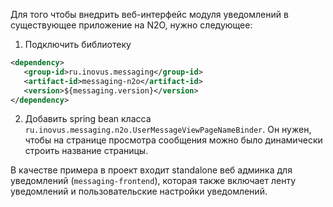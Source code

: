 Для того чтобы внедрить веб-интерфейс модуля уведомлений в существующее
приложение на N2O, нужно следующее:

1. Подключить библиотеку
```xml
<dependency>
   <group-id>ru.inovus.messaging</group-id>
   <artifact-id>messaging-n2o</artifact-id>
   <version>${messaging.version}</version>
</dependency>
```
2. Добавить spring bean класса `ru.inovus.messaging.n2o.UserMessageViewPageNameBinder`.
Он нужен, чтобы на странице просмотра сообщения можно было динамически строить название страницы.

В качестве примера в проект входит standalone веб админка для уведомлений (`messaging-frontend`),
которая также включает ленту уведомлений и пользовательские настройки уведомлений.

